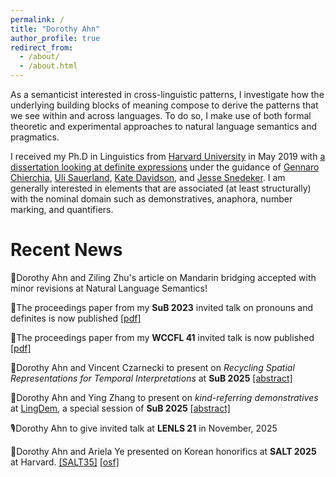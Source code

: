 ```yaml
---
permalink: /
title: "Dorothy Ahn"
author_profile: true
redirect_from: 
  - /about/
  - /about.html
---
```


As a semanticist interested in cross-linguistic patterns, I investigate how the underlying building blocks of meaning compose to derive the patterns that we see within and across languages. To do so, I make use of both formal theoretic and experimental approaches to natural language semantics and pragmatics.
 
I received my Ph.D in Linguistics from <a href="https://linguistics.fas.harvard.edu/">Harvard University</a> in May 2019 with <a href="https://ling.auf.net/lingbuzz/004742">a dissertation looking at definite expressions</a> under the guidance of <a href="https://linguistics.fas.harvard.edu/people/gennaro-chierchia">Gennaro Chierchia</a>, <a href="https://ulisauerland.github.io/">Uli Sauerland</a>, <a href="https://kathryndavidson.scholars.harvard.edu/">Kate Davidson</a>, and <a href="https://www.harvardlds.org/our-labs/snedeker-lab/">Jesse Snedeker</a>. I am generally interested in elements that are associated (at least structurally) with the nominal domain such as demonstratives, anaphora, number marking, and quantifiers. 

Recent News
======

🎉Dorothy Ahn and Ziling Zhu's article on Mandarin bridging accepted with minor revisions at Natural Language Semantics!

📑The proceedings paper from my **SuB 2023** invited talk on pronouns and definites is now published <a href="https://ojs.ub.uni-konstanz.de/sub/index.php/sub/article/view/1104">[pdf]</a>

📑The proceedings paper from my **WCCFL 41** invited talk is now published <a href="https://www.lingref.com/cpp/wccfl/41/paper3727.pdf">[pdf]</a>

🎤Dorothy Ahn and Vincent Czarnecki to present on _Recycling Spatial Representations for Temporal Interpretations_ at **SuB 2025** <a href="">[abstract]</a>

🎤Dorothy Ahn and Ying Zhang to present on _kind-referring demonstratives_ at <a href="https://vicom.info/sub30-lingdem/">LingDem</a>, a special session of **SuB 2025** <a href="">[abstract]</a>

🎙️Dorothy Ahn to give invited talk at **LENLS 21** in November, 2025

🎤Dorothy Ahn and Ariela Ye presented on Korean honorifics at **SALT 2025** at Harvard. <a href="https://saltconf.github.io/salt35/">[SALT35]</a> <a href="https://osf.io/93tng/">[osf]</a> 



​




